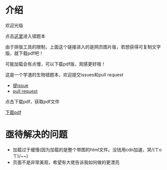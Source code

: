 # 介绍

欢迎光临

点击[这里](https://quang-ivan.github.io/chemistry/chemistry.html)进入错题本

由于排版工具的限制，上面这个链接进入的是网页图片版，若想获得可复制文字版，就下载pdf吧！

可能加载会有点慢，可以下载pdf版，观感更好哦！

这是一个学渣的生物错题本，欢迎提交issues和pull request

- [提issue](https://github.com/quang-Ivan/chemistry/issues)
- [pull request](https://github.com/quang-Ivan/chemistry/pulls)

点击下载pdf，获取pdf文件

[下载pdf](https://github.com/quang-Ivan/chemistry/files/5433115/chemistry.pdf)

# 亟待解决的问题
- 加载过于缓慢(因为加载的是整个带图的html文件。没钱用cdn加速，哭/(ㄒoㄒ)/~~)
- 页面不是非常美观，希望有大佬告诉我如何做的更漂亮
